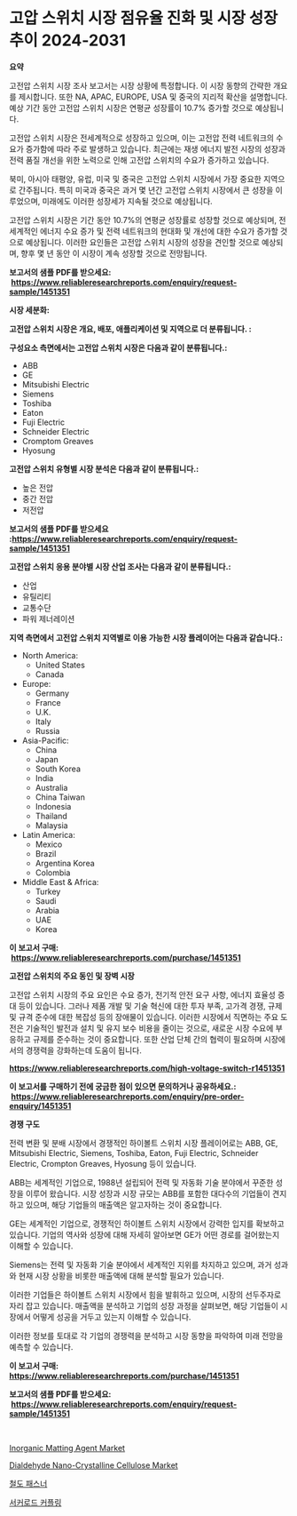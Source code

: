 <p><h1>고압 스위치 시장 점유율 진화 및 시장 성장 추이 2024-2031</h1></p><p><strong>요약</strong></p>
<p><p>고전압 스위치 시장 조사 보고서는 시장 상황에 특정합니다. 이 시장 동향의 간략한 개요를 제시합니다. 또한 NA, APAC, EUROPE, USA 및 중국의 지리적 확산을 설명합니다. 예상 기간 동안 고전압 스위치 시장은 연평균 성장률이 10.7% 증가할 것으로 예상됩니다.</p><p>고전압 스위치 시장은 전세계적으로 성장하고 있으며, 이는 고전압 전력 네트워크의 수요가 증가함에 따라 주로 발생하고 있습니다. 최근에는 재생 에너지 발전 시장의 성장과 전력 품질 개선을 위한 노력으로 인해 고전압 스위치의 수요가 증가하고 있습니다.</p><p>북미, 아시아 태평양, 유럽, 미국 및 중국은 고전압 스위치 시장에서 가장 중요한 지역으로 간주됩니다. 특히 미국과 중국은 과거 몇 년간 고전압 스위치 시장에서 큰 성장을 이루었으며, 미래에도 이러한 성장세가 지속될 것으로 예상됩니다.</p><p>고전압 스위치 시장은 기간 동안 10.7%의 연평균 성장률로 성장할 것으로 예상되며, 전세계적인 에너지 수요 증가 및 전력 네트워크의 현대화 및 개선에 대한 수요가 증가할 것으로 예상됩니다. 이러한 요인들은 고전압 스위치 시장의 성장을 견인할 것으로 예상되며, 향후 몇 년 동안 이 시장이 계속 성장할 것으로 전망됩니다.</p></p>
<p><strong>보고서의 샘플 PDF를 받으세요: &nbsp;<a href="https://www.reliableresearchreports.com/enquiry/request-sample/1451351">https://www.reliableresearchreports.com/enquiry/request-sample/1451351</a></strong></p>
<p><strong>시장 세분화:</strong></p>
<p><strong> 고전압 스위치 시장은 개요, 배포, 애플리케이션 및 지역으로 더 분류됩니다. :</strong></p>
<p><strong>구성요소 측면에서는 고전압 스위치 시장은 다음과 같이 분류됩니다.:</strong></p>
<p><ul><li>ABB</li><li>GE</li><li>Mitsubishi Electric</li><li>Siemens</li><li>Toshiba</li><li>Eaton</li><li>Fuji Electric</li><li>Schneider Electric</li><li>Cromptom Greaves</li><li>Hyosung</li></ul></p>
<p><strong> 고전압 스위치 유형별 시장 분석은 다음과 같이 분류됩니다.:</strong></p>
<p><ul><li>높은 전압</li><li>중간 전압</li><li>저전압</li></ul></p>
<p><strong>보고서의 샘플 PDF를 받으세요 :<a href="https://www.reliableresearchreports.com/enquiry/request-sample/1451351">https://www.reliableresearchreports.com/enquiry/request-sample/1451351</a></strong></p>
<p><strong> 고전압 스위치 응용 분야별 시장 산업 조사는 다음과 같이 분류됩니다.:</strong></p>
<p><ul><li>산업</li><li>유틸리티</li><li>교통수단</li><li>파워 제너레이션</li></ul></p>
<p><strong>지역 측면에서 고전압 스위치 지역별로 이용 가능한 시장 플레이어는 다음과 같습니다.:</strong></p>
<p><ul>
    <li>
        North America:
        <ul>
            <li>United States</li>
            <li>Canada</li>
        </ul>
    </li>
    <li>
        Europe:
        <ul>
            <li>Germany</li>
            <li>France</li>
            <li>U.K.</li>
            <li>Italy</li>
            <li>Russia</li>
        </ul>
    </li>
    <li>
        Asia-Pacific:
        <ul>
            <li>China</li>
            <li>Japan</li>
            <li>South Korea</li>
            <li>India</li>
            <li>Australia</li>
            <li>China Taiwan</li>
            <li>Indonesia</li>
            <li>Thailand</li>
            <li>Malaysia</li>
        </ul>
    </li>
    <li>
        Latin America:
        <ul>
            <li>Mexico</li>
            <li>Brazil</li>
            <li>Argentina Korea</li>
            <li>Colombia</li>
        </ul>
    </li>
    <li>
        Middle East & Africa:
        <ul>
            <li>Turkey</li>
            <li>Saudi</li>
            <li>Arabia</li>
            <li>UAE</li>
            <li>Korea</li>
        </ul>
    </li>
    </ul></p>
<p><strong>이 보고서 구매: &nbsp;<a href="https://www.reliableresearchreports.com/purchase/1451351">https://www.reliableresearchreports.com/purchase/1451351</a></strong></p>
<p><strong>고전압 스위치의 주요 동인 및 장벽 시장</strong></p>
<p><p>고전압 스위치 시장의 주요 요인은 수요 증가, 전기적 안전 요구 사항, 에너지 효율성 증대 등이 있습니다. 그러나 제품 개발 및 기술 혁신에 대한 투자 부족, 고가격 경쟁, 규제 및 규격 준수에 대한 복잡성 등의 장애물이 있습니다. 이러한 시장에서 직면하는 주요 도전은 기술적인 발전과 설치 및 유지 보수 비용을 줄이는 것으로, 새로운 시장 수요에 부응하고 규제를 준수하는 것이 중요합니다. 또한 산업 단체 간의 협력이 필요하며 시장에서의 경쟁력을 강화하는데 도움이 됩니다.</p></p>
<p><strong><a href="https://www.reliableresearchreports.com/high-voltage-switch-r1451351">https://www.reliableresearchreports.com/high-voltage-switch-r1451351</a></strong></p>
<p><strong>이 보고서를 구매하기 전에 궁금한 점이 있으면 문의하거나 공유하세요.: &nbsp;<a href="https://www.reliableresearchreports.com/enquiry/pre-order-enquiry/1451351">https://www.reliableresearchreports.com/enquiry/pre-order-enquiry/1451351</a></strong></p>
<p><strong>경쟁 구도</strong></p>
<p><p>전력 변환 및 분배 시장에서 경쟁적인 하이볼트 스위치 시장 플레이어로는 ABB, GE, Mitsubishi Electric, Siemens, Toshiba, Eaton, Fuji Electric, Schneider Electric, Crompton Greaves, Hyosung 등이 있습니다. </p><p>ABB는 세계적인 기업으로, 1988년 설립되어 전력 및 자동화 기술 분야에서 꾸준한 성장을 이루어 왔습니다. 시장 성장과 시장 규모는 ABB를 포함한 대다수의 기업들이 견지하고 있으며, 해당 기업들의 매출액은 알고자하는 것이 중요합니다.</p><p>GE는 세계적인 기업으로, 경쟁적인 하이볼트 스위치 시장에서 강력한 입지를 확보하고 있습니다. 기업의 역사와 성장에 대해 자세히 알아보면 GE가 어떤 경로를 걸어왔는지 이해할 수 있습니다.</p><p>Siemens는 전력 및 자동화 기술 분야에서 세계적인 지위를 차지하고 있으며, 과거 성과와 현재 시장 상황을 비롯한 매출액에 대해 분석할 필요가 있습니다. </p><p>이러한 기업들은 하이볼트 스위치 시장에서 힘을 발휘하고 있으며, 시장의 선두주자로 자리 잡고 있습니다. 매출액을 분석하고 기업의 성장 과정을 살펴보면, 해당 기업들이 시장에서 어떻게 성공을 거두고 있는지 이해할 수 있습니다.</p><p>이러한 정보를 토대로 각 기업의 경쟁력을 분석하고 시장 동향을 파악하여 미래 전망을 예측할 수 있습니다.</p></p>
<p><strong>이 보고서 구매: &nbsp; <a href="https://www.reliableresearchreports.com/purchase/1451351">https://www.reliableresearchreports.com/purchase/1451351</a></strong></p>
<p><strong>보고서의 샘플 PDF를 받으세요: &nbsp;<a href="https://www.reliableresearchreports.com/enquiry/request-sample/1451351">https://www.reliableresearchreports.com/enquiry/request-sample/1451351</a></strong><strong></strong></p>
<p>&nbsp;</p>
<p><p><a href="https://www.linkedin.com/pulse/inorganic-matting-agent-market-centers-aspects-growth-share-nm3df?trackingId=R8L7uZOC%2BXdJY4yydRxeaA%3D%3D">Inorganic Matting Agent Market</a></p><p><a href="https://www.linkedin.com/pulse/dialdehyde-nano-crystalline-cellulose-market-research-report-gbgnf?trackingId=TTCr11d0ZTzhKvJ6bQH7Ew%3D%3D">Dialdehyde Nano-Crystalline Cellulose Market</a></p><p><a href="https://medium.com/@cleocarroll2023/%EC%B2%A0%EB%8F%84-%EB%B6%80%EC%86%8D%ED%92%88-%EC%8B%9C%EC%9E%A5-%EA%B7%9C%EB%AA%A8%EC%99%80-%EC%8B%9C%EC%9E%A5-%EB%8F%99%ED%96%A5-%EC%82%B0%EC%97%85-%EC%A0%84%EB%B0%98%EC%A0%81%EC%9D%B8-%EA%B0%9C%EC%9A%94-2024%EB%85%84%EB%B6%80%ED%84%B0-2031%EB%85%84%EA%B9%8C%EC%A7%80-da6a1ca66fb9">철도 패스너</a></p><p><a href="https://medium.com/@cleocarroll2023/%EC%82%AC%EC%BB%A4-%EB%A1%9C%EB%93%9C-%EC%BB%A4%ED%94%8C%EB%A7%81-%EC%8B%9C%EC%9E%A5-%EB%B3%B4%EA%B3%A0%EC%84%9C%EB%8A%94-%EC%9D%B4-%EC%8B%9C%EC%9E%A5%EC%9D%98-%EC%B5%9C%EC%8B%A0-%ED%8A%B8%EB%A0%8C%EB%93%9C%EC%99%80-%EC%84%B1%EC%9E%A5-%EA%B8%B0%ED%9A%8C%EB%A5%BC-%EB%B0%9D%ED%98%80%EB%83%85%EB%8B%88%EB%8B%A4-b934f75cecbb">서커로드 커플링</a></p></p>